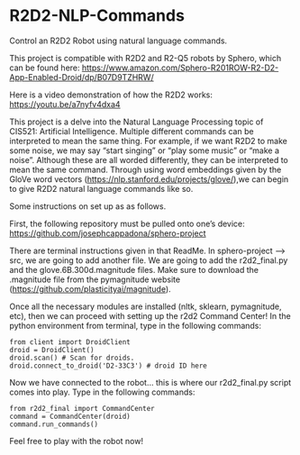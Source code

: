 # R2D2-NLP-Commands
Control an R2D2 Robot using natural language commands. 

This project is compatible with R2D2 and R2-Q5 robots by Sphero, which can be found here: https://www.amazon.com/Sphero-R201ROW-R2-D2-App-Enabled-Droid/dp/B07D9TZHRW/

Here is a video demonstration of how the R2D2 works: https://youtu.be/a7nyfv4dxa4 

This project is a delve into the Natural Language Processing topic of CIS521: Artificial Intelligence. Multiple different commands can be interpreted to mean the same thing. For example, if we want R2D2 to make some noise, we may say “start singing” or “play some music” or “make a noise”. Although these are all worded differently, they can be interpreted to mean the same command. Through using word embeddings given by the GloVe word vectors (https://nlp.stanford.edu/projects/glove/),we can begin to give R2D2 natural language commands like so. 

Some instructions on set up as as follows. 

First, the following repository must be pulled onto one’s device: https://github.com/josephcappadona/sphero-project

There are terminal instructions given in that ReadMe. In sphero-project —> src, we are going to add another file. We are going to add the r2d2_final.py and the glove.6B.300d.magnitude files. Make sure to download the .magnitude file from the pymagnitude website (https://github.com/plasticityai/magnitude). 

Once all the necessary modules are installed (nltk, sklearn, pymagnitude, etc), then we can proceed with setting up the r2d2 Command Center! In the python environment from terminal, type in the following commands: 
```
from client import DroidClient
droid = DroidClient()
droid.scan() # Scan for droids.
droid.connect_to_droid('D2-33C3') # droid ID here
```

Now we have connected to the robot… this is where our r2d2_final.py script comes into play. Type in the following commands:
```
from r2d2_final import CommandCenter
command = CommandCenter(droid)
command.run_commands()
```

Feel free to play with the robot now!
